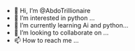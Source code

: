 - 👋 Hi, I’m @AbdoTrillionaire
- 👀 I’m interested in python ...
- 🌱 I’m currently learning Ai and python...
- 💞️ I’m looking to collaborate on ...
- 📫 How to reach me ...

<!---
AbdoTrillionaire/AbdoTrillionaire is a ✨ special ✨ repository because its `README.md` (this file) appears on your GitHub profile.
You can click the Preview link to take a look at your changes.
--->
